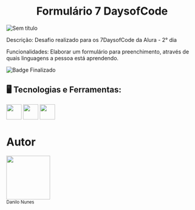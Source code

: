 ## <h1 align="center"> Formulário 7 DaysofCode </h1>


![Sem título](https://user-images.githubusercontent.com/113385253/201436973-65f02c09-1b4b-4603-9586-552fabcd3bed.jpg)



Descrição: Desafio realizado para os 7DaysofCode da Alura - 2° dia

Funcionalidades: Elaborar um formulário para preenchimento, através de quais linguagens a pessoa está aprendendo.

![Badge Finalizado](https://img.shields.io/badge/STATUS-FINALIZADO-green)

## 🖥️ Tecnologias e Ferramentas:

<img src="https://cdn.jsdelivr.net/gh/devicons/devicon/icons/javascript/javascript-original.svg" width="40" height="40"/> <img src="https://cdn.jsdelivr.net/gh/devicons/devicon/icons/css3/css3-original-wordmark.svg" width="40" height="40" /> <img src="https://cdn.jsdelivr.net/gh/devicons/devicon/icons/html5/html5-original-wordmark.svg" width="40" height="40" />

# Autor

<img src="https://avatars.githubusercontent.com/u/113385253?v=4" width=115><br><sub>Danilo Nunes</sub>
